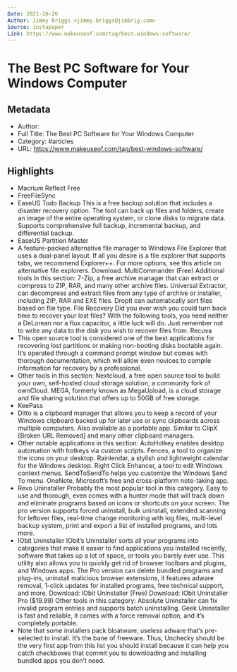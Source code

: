 ```yaml
---
Date: 2021-10-26
Author: Jimmy Briggs <jimmy.briggs@jimbrig.com>
Source: instapaper
Link: https://www.makeuseof.com/tag/best-windows-software/
---
```

# The Best PC Software for Your Windows Computer

## Metadata
- Author: 
- Full Title: The Best PC Software for Your Windows Computer
- Category: #articles
- URL: https://www.makeuseof.com/tag/best-windows-software/

## Highlights
- Macrium Reflect Free
- FreeFileSync
- EaseUS Todo Backup
  This is a free backup solution that includes a disaster recovery option. The tool can back up files and folders, create an image of the entire operating system, or clone disks to migrate data. Supports comprehensive full backup, incremental backup, and differential backup.
- EaseUS Partition Master
- A feature-packed alternative file manager to Windows File Explorer that uses a dual-panel layout. If all you desire is a file explorer that supports tabs, we recommend Explorer++. For more options, see this article on alternative file explorers.
  Download: MultiCommander (Free)
  Additional tools in this section:
  7-Zip, a free archive manager that can extract or compress to ZIP, RAR, and many other archive files.
  Universal Extractor, can decompress and extract files from any type of archive or installer, including ZIP, RAR and EXE files.
  DropIt can automatically sort files based on file type.
  File Recovery
  Did you ever wish you could turn back time to recover your lost files? With the following tools, you need neither a DeLorean nor a flux capacitor, a little luck will do. Just remember not to write any data to the disk you wish to recover files from.
  Recuva
- This open source tool is considered one of the best applications for recovering lost partitions or making non-booting disks bootable again. It’s operated through a command prompt window but comes with thorough documentation, which will allow even novices to compile information for recovery by a professional.
- Other tools in this section:
  Nextcloud, a free open source tool to build your own, self-hosted cloud storage solution; a community fork of ownCloud.
  MEGA, formerly known as MegaUpload, is a cloud storage and file sharing solution that offers up to 50GB of free storage.
- KeePass
- Ditto is a clipboard manager that allows you to keep a record of your Windows clipboard backed up for later use or sync clipboards across multiple computers. Also available as a portable app. Similar to ClipX [Broken URL Removed] and many other clipboard managers.
- Other notable applications in this section:
  AutoHotkey enables desktop automation with hotkeys via custom scripts.
  Fences, a tool to organize the icons on your desktop.
  Rainlendar, a stylish and lightweight calendar for the Windows desktop.
  Right Click Enhancer, a tool to edit Windows context menus.
  SendToSendTo helps you customize the Windows Send To menu.
  OneNote, Microsoft’s free and cross-platform note-taking app.
- Revo Uninstaller
  Probably the most popular tool in this category. Easy to use and thorough, even comes with a hunter mode that will track down and eliminate programs based on icons or shortcuts on your screen.
  The pro version supports forced uninstall, bulk uninstall, extended scanning for leftover files, real-time change monitoring with log files, multi-level backup system, print and export a list of installed programs, and lots more.
- IObit Uninstaller
  IObit’s Uninstaller sorts all your programs into categories that make it easier to find applications you installed recently, software that takes up a lot of space, or tools you barely ever use. This utility also allows you to quickly get rid of browser toolbars and plugins, and Windows apps.
  The Pro version can delete bundled programs and plug-ins, uninstall malicious browser extensions, it features adware removal, 1-click updates for installed programs, free technical support, and more.
  Download: IObit Uninstaller (Free)
  Download: IObit Uninstaller Pro ($19.99)
  Other tools in this category:
  Absolute Uninstaller can fix invalid program entries and supports batch uninstalling.
  Geek Uninstaller is fast and reliable, it comes with a force removal option, and it’s completely portable.
- Note that some installers pack bloatware, useless adware that’s pre-selected to install. It’s the bane of freeware. Thus, Unchecky should be the very first app from this list you should install because it can help you catch checkboxes that commit you to downloading and installing bundled apps you don’t need.
